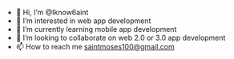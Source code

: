 - 👋 Hi, I’m @Iknow6aint
- 👀 I’m interested in web  app development
- 🌱 I’m currently learning mobile app development
- 💞️ I’m looking to collaborate on web 2.0 or 3.0 app development
- 📫 How to reach me saintmoses100@gmail.com

<!---
Iknow6aint/Iknow6aint is a ✨ special ✨ repository because its `README.md` (this file) appears on your GitHub profile.
You can click the Preview link to take a look at your changes.
--->
